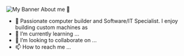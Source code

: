 ![My Banner]()
About me 👋

- 👀 Passionate computer builder and Software/IT Specialist. I enjoy building custom machines as 
- 🌱 I’m currently learning ...
- 💞️ I’m looking to collaborate on ...
- 📫 How to reach me ...

<!---
ayehorov/ayehorov is a ✨ special ✨ repository because its `README.md` (this file) appears on your GitHub profile.
You can click the Preview link to take a look at your changes.
--->

